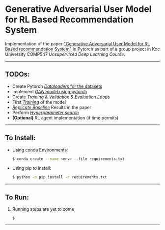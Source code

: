# Generative Adversarial User Model for RL Based Recommendation System
Implementation of the paper ["Generative Adversarial User Model  for RL Based recommendation System"](https://arxiv.org/abs/1812.10613) in Pytorch as part of a group project in Koc University COMP547 _Unsupervised Deep Learning Course_.

---

## __TODOs__:
* Create Pytorch <u>_Dataloaders_ for the datasets</u>
* Implement <u>_GAN model_ using pytorch</u>
* Create <u>_Training & Validation & Evaluation Loops_</u>
* First <u>_Training_</u> of the model
* <u>_Replicate Baseline_</u> Results in the paper
* Perform <u>_Hyperparameter search_</u>
* __(Optional)__ RL agent implementation (if time permits)

---

## __To Install:__
* Using conda Environments:
    ```bash
    $ conda create --name <env> --file requirements.txt
    ```
* Using pip to install:
    ```bash
    $ python -m pip install -r requirements.txt
    ```
---


## __To Run:__
1. Running steps are yet to come
    ```
    $ 
    ```

---

